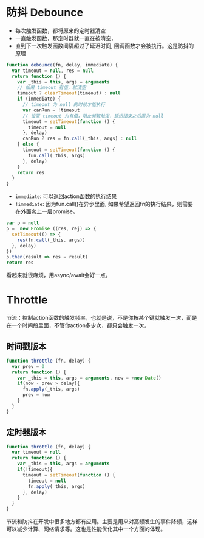# 防抖 Debounce

- 每次触发函数，都将原来的定时器清空
- 一直触发函数，那定时器就一直在被清空，
- 直到下一次触发函数间隔超过了延迟时间, 回调函数才会被执行。这是防抖的原理

```js
function debounce(fn, delay, immediate) {
  var timeout = null, res = null
  return function () {
    var _this = this, args = arguments
    // 如果 timeout 有值，就清空
    timeout ? clearTimeout(timeout) : null
    if (immediate) {
      // timeout 为 null 的时候才能执行
      var canRun = !timeout
      // 设置 timeout 为有值，阻止频繁触发，延迟结束之后置为 null
      timeout = setTimeout(function () {
        timeout = null
      }, delay)
      canRun ? res = fn.call(_this, args) : null
    } else {
      timeout = setTimeout(function () {
        fun.call(_this, args)
      }, delay) 
    }
    return res
  }
}
```
- `immediate`: 可以返回action函数的执行结果
- `!immediate`: 因为fun.call()在异步里面, 如果希望返回fn的执行结果，则需要在外面套上一层promise。

```js
var p = null
p =  new Promise ((res, rej) => {
  setTimeout(() => {
    res(fn.call(_this, args))
  }, delay)
})
p.then(result => res = result)
return res
```
看起来就很麻烦，用async/await会好一点。


# Throttle

节流：控制action函数的触发频率，也就是说，不是你按某个键就触发一次，而是在一个时间段里面，不管你action多少次，都只会触发一次。

## 时间戳版本
```js
function throttle (fn, delay) {
  var prev = 0
  return function () {
    var _this = this, args = arguments, now = +new Date()
    if(now - prev > delay){
      fn.apply(_this, args)
      prev = now
    }
  }
}
```

## 定时器版本

```js
function throttle (fn, delay) {
  var timeout = null
  return function () {
    var _this = this, args = arguments
    if(!timeout){
      timeout = setTimeout(function () {
        timeout = null
        fn.apply(_this, args)
      }, delay)
    }
  }
}
```

节流和防抖在开发中很多地方都有应用。主要是用来对高频发生的事件降频，这样可以减少计算、网络请求等。这也是性能优化其中一个方面的体现。